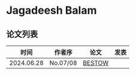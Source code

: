 # Jagadeesh Balam

## 论文列表

| 时间 | 作者序 | 论文 | 发表 |
|:-:|:-:|---|---|
| 2024.06.28 | No.07/08 | [BESTOW](../Models/Speech_LLM/2024.06.28_BESTOW.md) | 